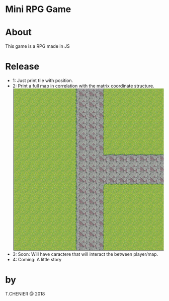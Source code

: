 # Mini RPG Game

# About
This game is a RPG made in JS

# Release
- 1: Just print tile with position.
- 2: Print a full map in correlation with the matrix coordinate structure.<br>
![alt text](https://github.com/cerb3re/miniRPG_JS/blob/master/demo/firstMapLook.png)<br/>
- 3: Soon: Will have caractere that will interact the between player/map.
- 4: Coming: A little story


# by
T.CHENIER @ 2018